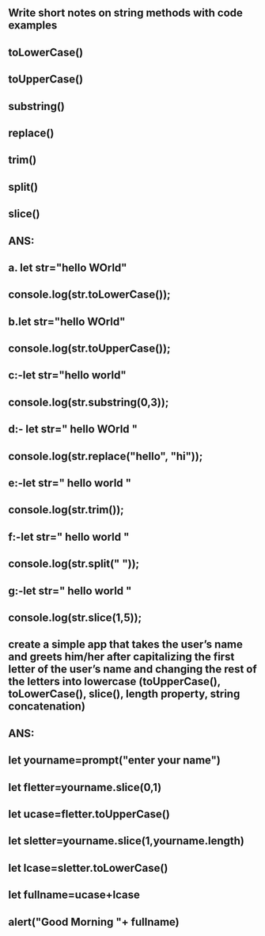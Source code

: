 ## Write short notes on string methods with code examples
## toLowerCase()
## toUpperCase()
## substring()
## replace()
## trim()
## split()
## slice()

## ANS:

## a. let str="hello WOrld"
## console.log(str.toLowerCase());

## b.let str="hello WOrld"
## console.log(str.toUpperCase());

## c:-let str="hello world"
## console.log(str.substring(0,3));

## d:- let str=" hello WOrld "
## console.log(str.replace("hello", "hi"));

## e:-let str=" hello world "
## console.log(str.trim());

## f:-let str=" hello world "
## console.log(str.split(" "));

## g:-let str=" hello world "
## console.log(str.slice(1,5));

## create a simple app that takes the user’s name and greets him/her after capitalizing the first letter of the user’s name and changing the rest of the letters into lowercase (toUpperCase(), toLowerCase(), slice(), length property, string concatenation)


## ANS:
## let yourname=prompt("enter your name")
## let fletter=yourname.slice(0,1)
## let ucase=fletter.toUpperCase()
## let sletter=yourname.slice(1,yourname.length)
## let lcase=sletter.toLowerCase()
## let fullname=ucase+lcase
## alert("Good Morning "+ fullname)